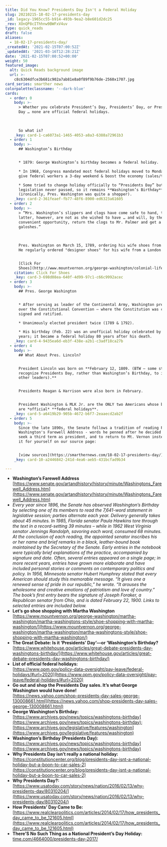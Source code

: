 ```yaml
---
title: Did You Know? Presidents Day Isn't a Federal Holiday
slug: 20210215-18-02-17-presidents-day
_id: legacy-1965cc55-b914-493b-9ea2-b8e601d2dc25
_rev: XOnQP8cIThhnw9BWFxV4uv
type: quick_reads
draft: false
aliases:
  - 18-02-17-presidents-day/
_createdAt: '2021-02-15T07:00:52Z'
_updatedAt: '2021-03-16T12:28:21Z'
date: '2021-02-15T07:00:52+00:00'
weight: 50
featured_image:
  alt: Quick Reads background image
  url: >-
    c8c6304dfce3b681c902a7ab81e8a0f89f9b76de-2560x1707.jpg
card_series: smarther news
colorpaletteclassname: '--dark-blue'
cards:
  - order: 0
    body: >-
      > Whether you celebrate President’s Day, Presidents’ Day, or Presidents
      Day … none are official federal holidays.  
        
        
        
      So what is?
    _key: card-1-ca6073a1-1465-4053-a8a3-6388a72961b3
  - order: 1
    body: >-
      ## Washington’s Birthday


      * 1879: George Washington’s birthday becomes a federal holiday.

      * In 1968, Congress mandated most federal holidays moved to Mondays to
      give federal workers a 3-day weekend & boost the economy (sales/travel).

      * Some tried to change holiday officially to “Presidents Day” but the
      legislation never passed, so it remains **Washington’s Birthday**
      (ironically, Pres. Washington was quite a shopper).
    _key: card-2-361feaef-fb77-48f6-8900-ed6323a61605
  - order: 2
    body: >-
      > “Mrs. Washington’s slippers and clogs have come safe to hand, the
      latter, however, are not as she wished to have … and will, by the first
      convenient opportunity, return the clogs to Mr. Palmer and get a pair of
      galoshes.”  
        
        
        
      Pres. Washington on March 15, 1789, ordering his wife shoes from London.
      He regularly ordered "designer shoes" for his wife from a London broker.


      [Click For
      Shoes](http://www.mountvernon.org/george-washington/colonial-life-today/shoe-shopping-with-martha-washington/)
    citation: Click For Shoes
    _key: card-3-698d08ea-640f-4d99-97c1-c66c9992acec
  - order: 3
    body: >-
      ## Pres. George Washington


      * After serving as leader of the Continental Army, Washington presided
      over the Constitutional Convention – where the Constitution was created,
      signed and ratified.

      * Unanimously elected president twice (1789 & 1792).

      * His birthday (Feb. 22) was an unofficial holiday celebrated by for many
      years; it became a federal holiday 80 years after his death.
    _key: card-4-9435ea6d-eb3f-438e-a2b1-c3adf18ca27b
  - order: 4
    body: >-
      ## What About Pres. Lincoln?


      President Lincoln was born on **February 12, 1809. (BTW – some states
      recognize Presidents Day, rather than Washington’s Birthday, to include
      other leaders).**


      Presidents Reagan & Harrison were also born in February.


      President Washington & MLK Jr. are the ONLY two Americans whose birthdays
      are *official* **federal holidays**.
    _key: card-5-a6419b29-905b-4672-b6f7-2eaaecd2ab2f
  - order: 5
    body: >-
      Since the late 1890s, the Senate follows a tradition of reading Pres.
      Washington's Farewell Address - words he penned after he decided not to
      seek a third term as president, and to return to Mt. Vernon instead. Read
      it for yourself on our source page:


      [view sources](https://smarthernews.com/18-02-17-presidents-day/)
    _key: card-10-a2446842-241d-4ea6-aeb5-431bcfad9b34

---
```

* **Washington’s Farewell Address**  
[https://www.senate.gov/artandhistory/history/minute/Washingtons_Farewell_Address.htm](https://www.senate.gov/artandhistory/history/minute/Washingtons_Farewell_Address.htm)
* _Every year since 1896, the Senate has observed Washington’s Birthday by selecting one of its members to read the 7,641-word statement in legislative session; parties alternate each year. Delivery generally takes about 45 minutes. In 1985, Florida senator Paula Hawkins tore through the text in a record-setting 39 minutes – while in 1962 West Virginia senator Jennings Randolph, savoring each word, consumed 68 minutes._ _At the conclusion of each reading, the appointed senator inscribes his or her name and brief remarks in a black, leather-bound book maintained by the Secretary of the Senate. Early entries in the notebook were typically brief explanations of the practice, accompanied by signature and date. Often, several entries appeared on a single page; in more recent years, entries have grown more elaborate and have included personal stories or comments on contemporary politics and policy. In 1956, Minnesota senator Hubert Humphrey stated that every American should study this memorable message. “It gives one a renewed sense of pride in our republic,” he wrote. “It arouses the wholesome and creative emotions of patriotism and love of country.” The book’s first entry bears the signature of Joseph Foraker, a Republican senator from Ohio, and is dated February 22, 1900. Links to selected entries are included below._
* **Let’s go shoe shopping with Martha Washington**  
[https://www.mountvernon.org/george-washington/martha-washington/martha-washingtons-style/shoe-shopping-with-martha-washington/](https://www.mountvernon.org/george-washington/martha-washington/martha-washingtons-style/shoe-shopping-with-martha-washington/)
* **The Great Debate: Is it ‘Presidents’ Day’—or ‘Washington’s Birthday?**  
[https://www.whitehouse.gov/articles/great-debate-presidents-day-washingtons-birthday/](https://www.whitehouse.gov/articles/great-debate-presidents-day-washingtons-birthday/)
* **List of official federal holidays:**  
[https://www.opm.gov/policy-data-oversight/pay-leave/federal-holidays/#url=2020](https://www.opm.gov/policy-data-oversight/pay-leave/federal-holidays/#url=2020)
* **Go out and shop the Presidents Day sales. It’s what George Washington would have done!**  
[https://news.yahoo.com/shop-presidents-day-sales-george-130008661.html](https://news.yahoo.com/shop-presidents-day-sales-george-130008661.html)
* **George Washington’s Birthday:**  
[https://www.archives.gov/news/topics/washingtons-birthday](https://www.archives.gov/news/topics/washingtons-birthday); [https://www.archives.gov/legislative/features/washington](https://www.archives.gov/legislative/features/washington)
* **Washington’s Birthday (Presidents Day):**  
[https://www.archives.gov/news/topics/washingtons-birthday](https://www.archives.gov/news/topics/washingtons-birthday)
* **Why Presidents Day isn’t really a national holiday:**  
[https://constitutioncenter.org/blog/presidents-day-isnt-a-national-holiday-but-a-boon-to-car-sales-2](https://constitutioncenter.org/blog/presidents-day-isnt-a-national-holiday-but-a-boon-to-car-sales-2)
* **Why Presidents Day?:**  
[https://www.usatoday.com/story/news/nation/2016/02/13/why-presidents-day/80310204/](https://www.usatoday.com/story/news/nation/2016/02/13/why-presidents-day/80310204/)
* **How Presidents’ Day Came to Be:** [https://www.realclearpolitics.com/articles/2014/02/17/how_presidents_day_came_to_be_121605.html](https://www.realclearpolitics.com/articles/2014/02/17/how_presidents_day_came_to_be_121605.html)
* **There’S No Such Thing as a National President’s Day Holiday:**  
[time.com/4664000/presidents-day-2017/](http://time.com/4664000/presidents-day-2017/)